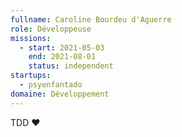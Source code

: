 ```yaml
---
fullname: Caroline Bourdeu d'Aguerre
role: Développeuse
missions:
  - start: 2021-05-03
    end: 2021-08-01
    status: independent
startups:
  - psyenfantado
domaine: Développement
---
```


TDD ❤️
